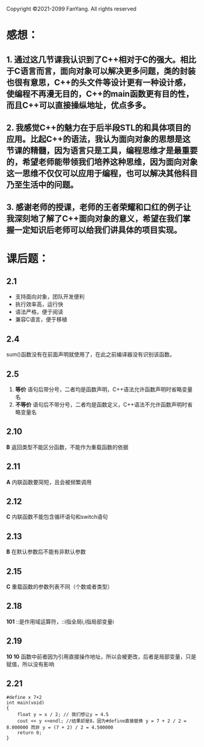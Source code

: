 Copyright ©2021-2099 FanYang. All rights reserved

# 感想：
## 1. 通过这几节课我认识到了C++相对于C的强大。相比于C语言而言，面向对象可以解决更多问题，类的封装也很有意思，C++的头文件等设计更有一种设计感，使编程不再漫无目的，C++的main函数更有目的性，而且C++可以直接操纵地址，优点多多。
## 2. 我感觉C++的魅力在于后半段STL的和具体项目的应用。比起C++的语法，我认为面向对象的思想是这节课的精髓，因为语言只是工具，编程思维才是最重要的，希望老师能带领我们培养这种思维，因为面向对象这一思维不仅仅可以应用于编程，也可以解决其他科目乃至生活中的问题。
## 3. 感谢老师的授课，老师的王者荣耀和口红的例子让我深刻地了解了C++面向对象的意义，希望在我们掌握一定知识后老师可以给我们讲具体的项目实现。

# 课后题：

## 2.1

- 支持面向对象，团队开发便利
- 执行效率高，运行快
- 语法严格，便于阅读
- 兼容C语言，便于移植

## 2.4

sum()函数没有在前面声明就使用了，在此之前编译器没有识别该函数。

## 2.5

1. **等价**  语句后带分号，二者均是函数声明，C++语法允许函数声明时省略变量名
2. **不等价**  语句后不带分号，二者均是函数定义，C++语法不允许函数声明时省略变量名

## 2.10

**B**  返回类型不能区分函数，不能作为重载函数的依据

## 2.11

**A**  内联函数要简短，且会被频繁调用

## 2.12

**C**  内联函数不能包含循环语句和switch语句

## 2.13

**B**  在默认参数后不能有非默认参数

## 2.15

**C**  重载函数的参数列表不同（个数或者类型）

## 2.18

**101** ::是作用域运算符，::i指全局i,i指局部变量i

## 2.19

**10 10**  函数中前者因为引用直接操作地址，所以会被更改，后者是局部变量，只是赋值，所以没有影响

## 2.21

```
#define x 7+2
int main(void)
{
    float y = x / 2; // 我们想让y = 4.5
    cout << y <<endl; //结果却是8，因为#define直接替换 y = 7 + 2 / 2 = 8.000000 而非 y = (7 + 2) / 2 = 4.500000
    return 0;
}
```

